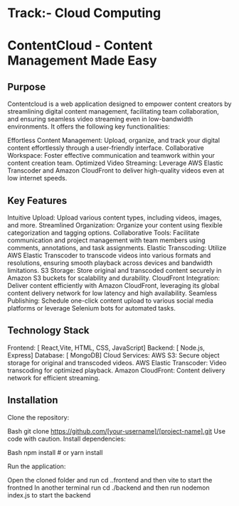 
# Track:- Cloud Computing 
# ContentCloud - Content Management Made Easy

## Purpose

Contentcloud is a web application designed to empower content creators by streamlining digital content management, facilitating team collaboration, and ensuring seamless video streaming even in low-bandwidth environments. It offers the following key functionalities:

Effortless Content Management: Upload, organize, and track your digital content effortlessly through a user-friendly interface.
Collaborative Workspace: Foster effective communication and teamwork within your content creation team.
Optimized Video Streaming: Leverage AWS Elastic Transcoder and Amazon CloudFront to deliver high-quality videos even at low internet speeds.
## Key Features

Intuitive Upload: Upload various content types, including videos, images, and more.
Streamlined Organization: Organize your content using flexible categorization and tagging options.
Collaborative Tools: Facilitate communication and project management with team members using comments, annotations, and task assignments.
Elastic Transcoding: Utilize AWS Elastic Transcoder to transcode videos into various formats and resolutions, ensuring smooth playback across devices and bandwidth limitations.
S3 Storage: Store original and transcoded content securely in Amazon S3 buckets for scalability and durability.
CloudFront Integration: Deliver content efficiently with Amazon CloudFront, leveraging its global content delivery network for low latency and high availability.
Seamless Publishing: Schedule one-click content upload to various social media platforms or leverage Selenium bots for automated tasks.
## Technology Stack

Frontend: [ React,Vite, HTML, CSS, JavaScript]
Backend: [ Node.js, Express]
Database: [ MongoDB]
Cloud Services:
AWS S3: Secure object storage for original and transcoded videos.
AWS Elastic Transcoder: Video transcoding for optimized playback.
Amazon CloudFront: Content delivery network for efficient streaming.

## Installation

Clone the repository:

Bash
git clone https://github.com/[your-username]/[project-name].git
Use code with caution.
Install dependencies:

Bash
npm install  # or yarn install

Run the application:

Open the cloned folder and run cd ..frontend  and then vite to start the frontned
In another terminal run cd ./backend and then run nodemon index.js to start the backend
